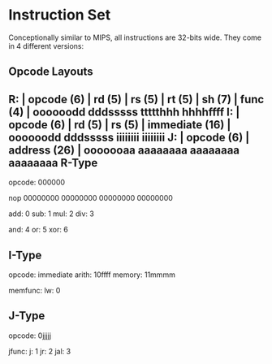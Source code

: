 Instruction Set
===

Conceptionally similar to MIPS, all instructions are 32-bits wide. They come in 4 different versions:

Opcode Layouts
---

R: | opcode (6) | rd (5) | rs (5) | rt (5) | sh (7) | func (4) |
   oooooodd dddsssss ttttthhh hhhhffff
I: | opcode (6) | rd (5) | rs (5) |       immediate (16)       |
   oooooodd dddsssss iiiiiiii iiiiiiii
J: | opcode (6) |                address (26)                  |
   ooooooaa aaaaaaaa aaaaaaaa aaaaaaaa
R-Type
---

opcode: 000000

nop
00000000 00000000 00000000 00000000

add: 0
sub: 1
mul: 2
div: 3

and: 4
or:  5
xor: 6

I-Type
---

opcode:
	immediate arith: 10ffff
	memory: 11mmmm

memfunc:
	lw: 0

J-Type
---

opcode: 0jjjjj

jfunc:
	j: 1
	jr: 2
	jal: 3